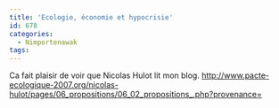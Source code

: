 ```yaml
---
title: 'Ecologie, économie et hypocrisie'
id: 678
categories:
  - Nimportenawak
tags:
---
```


Ca fait plaisir de voir que Nicolas Hulot lit mon blog. http://www.pacte-ecologique-2007.org/nicolas-hulot/pages/06_propositions/06_02_propositions_.php?provenance=